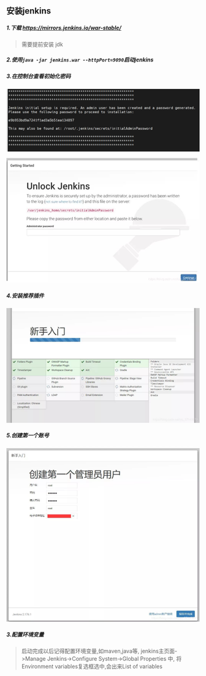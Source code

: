 ## 安装jenkins

##### 1.下载 https://mirrors.jenkins.io/war-stable/

> 需要提前安装 jdk

##### 2.使用`java -jar jenkins.war --httpPort=9090`启动jenkins

##### 3.在控制台查看初始化密码

![image-20220811150357599](../../../assets/image-20220811150357599.png)

![](../../../assets/1659272793775.jpeg)

##### 4.安装推荐插件

![](../../../assets/1659272793803.jpeg)



##### 5.创建第一个账号

![](../../../assets/1659272793819.jpeg)

##### 3.配置环境变量

> 启动完成以后记得配置环境变量,如maven,java等, jenkins主页面->Manage Jenkins->Configure System->Global Properties 中, 将Environment variables复选框选中,会出来List of variables
